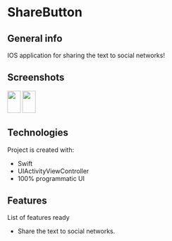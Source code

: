 # ShareButton
 
## General info
IOS application for sharing the text to social networks!
## Screenshots
<img src="https://i.postimg.cc/QCTZ3d5y/IMG-6174.png" style=" width:30px ; height:50px " />
<img src="https://i.postimg.cc/s1CdDC4D/IMG-6175.png" style=" width:30px ; height:50px " />
																	   
## Technologies
Project is created with:
* Swift
* UIActivityViewController
* 100% programmatic UI
	
## Features
List of features ready
* Share the text to social networks.

